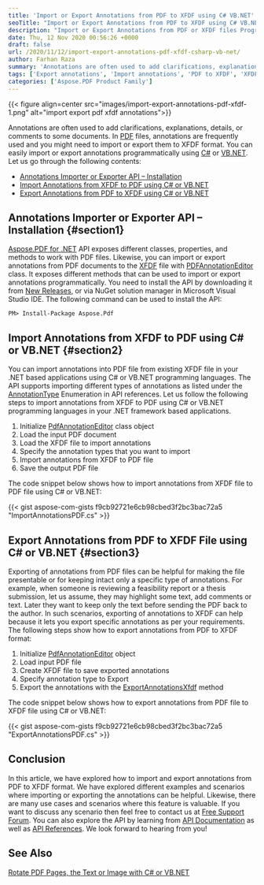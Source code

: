 ```yaml
---
title: 'Import or Export Annotations from PDF to XFDF using C# VB.NET'
seoTitle: "Import or Export Annotations from PDF to XFDF using C# VB.NET"
description: "Import or Export Annotations from PDF or XFDF files Programmatically using C# or VB.NET in your .NET framework based applications."
date: Thu, 12 Nov 2020 00:56:26 +0000
draft: false
url: /2020/11/12/import-export-annotations-pdf-xfdf-csharp-vb-net/
author: Farhan Raza
summary: 'Annotations are often used to add clarifications, explanations, details, or comments to some documents. In PDF files, annotations are frequently used and you might need to import or export them to XFDF format. You can easily import or export annotations programmatically using C# or VB.NET.'
tags: ['Export annotations', 'Import annotations', 'PDF to XFDF', 'XFDF to PDF']
categories: ['Aspose.PDF Product Family']
---
```




{{< figure align=center src="images/import-export-annotations-pdf-xfdf-1.png" alt="import export pdf xfdf annotations">}}


Annotations are often used to add clarifications, explanations, details, or comments to some documents. In [PDF][1] files, annotations are frequently used and you might need to import or export them to XFDF format. You can easily import or export annotations programmatically using [C#][2] or [VB.NET][3]. Let us go through the following contents:

*   [Annotations Importer or Exporter API – Installation][4]
*   [Import Annotations from XFDF to PDF using C# or VB.NET][5]
*   [Export Annotations from PDF to XFDF using C# or VB.NET][6]

## Annotations Importer or Exporter API – Installation {#section1}

[Aspose.PDF for .NET][7] API exposes different classes, properties, and methods to work with PDF files. Likewise, you can import or export annotations from PDF documents to the [XFDF][8] file with [PDFAnnotationEditor][9] class. It exposes different methods that can be used to import or export annotations programmatically. You need to install the API by downloading it from [New Releases][10], or via NuGet solution manager in Microsoft Visual Studio IDE. The following command can be used to install the API:

```
PM> Install-Package Aspose.Pdf
```

## Import Annotations from XFDF to PDF using C# or VB.NET {#section2}

You can import annotations into PDF file from existing XFDF file in your .NET based applications using C# or VB.NET programming languages. The API supports importing different types of annotations as listed under the [AnnotationType][11] Enumeration in API references. Let us follow the following steps to import annotations from XFDF to PDF using C# or VB.NET programming languages in your .NET framework based applications.

1.  Initialize [PdfAnnotationEditor][12] class object
2.  Load the input PDF document
3.  Load the XFDF file to import annotations
4.  Specify the annotation types that you want to import
5.  Import annotations from XFDF to PDF file
6.  Save the output PDF file

The code snippet below shows how to import annotations from XFDF file to PDF file using C# or VB.NET:

{{< gist aspose-com-gists f9cb92721e6cb98cbed3f2bc3bac72a5 "ImportAnnotationsPDF.cs" >}}

## Export Annotations from PDF to XFDF File using C# or VB.NET {#section3}

Exporting of annotations from PDF files can be helpful for making the file presentable or for keeping intact only a specific type of annotations. For example, when someone is reviewing a feasibility report or a thesis submission, let us assume, they may highlight some text, add comments or text. Later they want to keep only the text before sending the PDF back to the author. In such scenarios, exporting of annotations to XFDF can help because it lets you export specific annotations as per your requirements. The following steps show how to export annotations from PDF to XFDF format:

1.  Initialize [PdfAnnotationEditor][13] object
2.  Load input PDF file
3.  Create XFDF file to save exported annotations
4.  Specify annotation type to Export
5.  Export the annotations with the [ExportAnnotationsXfdf][14] method

The code snippet below shows how to export annotations from PDF file to XFDF file using C# or VB.NET:

{{< gist aspose-com-gists f9cb92721e6cb98cbed3f2bc3bac72a5 "ExportAnnotationsPDF.cs" >}}

## Conclusion

In this article, we have explored how to import and export annotations from PDF to XFDF format. We have explored different examples and scenarios where importing or exporting the annotations can be helpful. Likewise, there are many use cases and scenarios where this feature is valuable. If you want to discuss any scenario then feel free to contact us at [Free Support Forum][15]. You can also explore the API by learning from [API Documentation][16] as well as [API References][17]. We look forward to hearing from you!

## See Also

[Rotate PDF Pages, the Text or Image with C# or VB.NET][18]




[1]: https://docs.fileformat.com/pdf/
[2]: https://docs.fileformat.com/programming/cs/
[3]: https://docs.fileformat.com/programming/vb/
[4]: #section1
[5]: #section2
[6]: #section3
[7]: https://products.aspose.com/pdf/net
[8]: https://docs.fileformat.com/pdf/x/
[9]: https://apireference.aspose.com/pdf/net/aspose.pdf.facades/pdfannotationeditor
[10]: https://releases.aspose.com/
[11]: https://apireference.aspose.com/pdf/net/aspose.pdf.annotations/annotationtype
[12]: https://apireference.aspose.com/pdf/net/aspose.pdf.facades/pdfannotationeditor
[13]: https://apireference.aspose.com/pdf/net/aspose.pdf.facades/pdfannotationeditor
[14]: https://apireference.aspose.com/pdf/net/aspose.pdf.facades/pdfannotationeditor/methods/exportannotationsxfdf/index
[15]: https://forum.aspose.com/c/pdf
[16]: https://docs.aspose.com/pdf/net/
[17]: https://apireference.aspose.com/pdf/net
[18]: https://blog.aspose.com/2020/10/18/rotate-pdf-text-image-page-with-csharp-vb-net/






